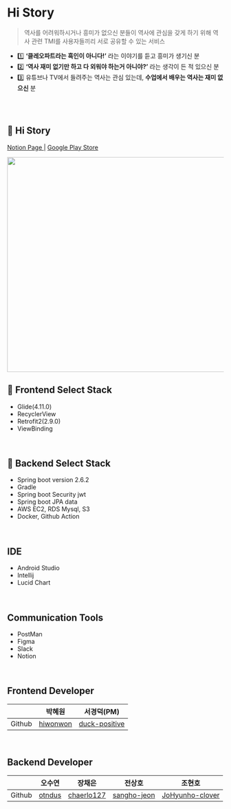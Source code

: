 # Hi Story
> 역사를 어려워하시거나 흥미가 없으신 분들이 역사에 관심을 갖게 하기 위해 역사 관련 TMI를 사용자들끼리 서로 공유할 수 있는 서비스

* 1️⃣ **‘클레오파트라는 흑인이 아니다!’** 라는 이야기를 듣고 흥미가 생기신 분
* 2️⃣ **‘역사 재미 없기만 하고 다 외워야 하는거 아니야?’** 라는 생각이 든 적 있으신 분
* 3️⃣ 유튜브나 TV에서 들려주는 역사는 관심 있는데, **수업에서 배우는 역사는 재미 없으신** 분
<br>
 
<br>

## 🕍 Hi Story
<A href = "https://bit.ly/3xYqn07"> Notion Page </A> | <A href = "https://play.google.com/store/apps/details?id=com.umc.history&pli=1"> Google Play Store </A>
<br>

<img src="https://user-images.githubusercontent.com/90203250/216499152-1c8a667c-ef09-403a-82ad-1d7723173802.png" width="600" height="500">
<br>

## 🕍 Frontend Select Stack
* Glide(4.11.0)
* RecyclerView
* Retrofit2(2.9.0)
* ViewBinding

<br>

## 🕍 Backend Select Stack
* Spring boot version 2.6.2
* Gradle 
* Spring boot Security jwt
* Spring boot JPA data
* AWS EC2, RDS Mysql, S3
* Docker, Github Action

<br>

## IDE
* Android Studio
* Intellij
* Lucid Chart

<br>

## Communication Tools
* PostMan
* Figma
* Slack
* Notion

<br>


## Frontend Developer
||박혜원|서경덕(PM)|
|---|---|---|
|Github|<A href = "https://github.com/hiwonwon"> hiwonwon </A>|<A href = "https://github.com/duck-positive"> duck-positive </A>|

<br>

## Backend Developer
||오수연|장채은|전상호|조현호|
|---|---|---|---|---|
|Github|<A href = "https://github.com/otndus"> otndus </A>|<A href = "https://github.com/chaerlo127"> chaerlo127 </A>|<A href = "https://github.com/sangho-jeon"> sangho-jeon </A>|<A href = "https://github.com/JoHyunho-clover"> JoHyunho-clover </A>|


